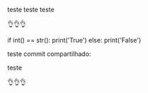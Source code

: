 teste teste teste 

👌👌👌

if int() == str():
    print('True')
else:
    print('False')

    
teste commit compartilhado:

teste

👌👌👌